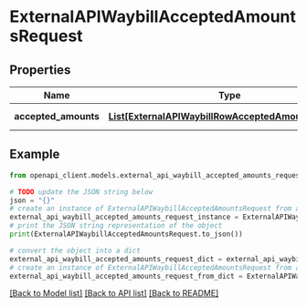 # ExternalAPIWaybillAcceptedAmountsRequest


## Properties

Name | Type | Description | Notes
------------ | ------------- | ------------- | -------------
**accepted_amounts** | [**List[ExternalAPIWaybillRowAcceptedAmountRequest]**](ExternalAPIWaybillRowAcceptedAmountRequest.md) | Accepted amounts | 

## Example

```python
from openapi_client.models.external_api_waybill_accepted_amounts_request import ExternalAPIWaybillAcceptedAmountsRequest

# TODO update the JSON string below
json = "{}"
# create an instance of ExternalAPIWaybillAcceptedAmountsRequest from a JSON string
external_api_waybill_accepted_amounts_request_instance = ExternalAPIWaybillAcceptedAmountsRequest.from_json(json)
# print the JSON string representation of the object
print(ExternalAPIWaybillAcceptedAmountsRequest.to_json())

# convert the object into a dict
external_api_waybill_accepted_amounts_request_dict = external_api_waybill_accepted_amounts_request_instance.to_dict()
# create an instance of ExternalAPIWaybillAcceptedAmountsRequest from a dict
external_api_waybill_accepted_amounts_request_from_dict = ExternalAPIWaybillAcceptedAmountsRequest.from_dict(external_api_waybill_accepted_amounts_request_dict)
```
[[Back to Model list]](../README.md#documentation-for-models) [[Back to API list]](../README.md#documentation-for-api-endpoints) [[Back to README]](../README.md)



